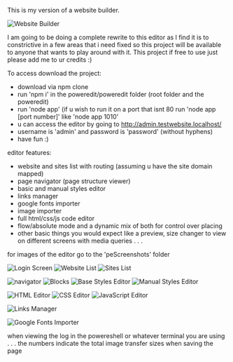 This is my version of a website builder.

![Website Builder](peScreenshots/GeneralEditor.PNG)

I am going to be doing a complete rewrite to this editor as I find it is to constrictive in a few areas that i need fixed so this project will be available to anyone that wants to play around with it.
This project if free to use just please add me to ur credits :)

To access download the project:
- download via npm clone
- run 'npm i' in the poweredit/poweredit folder (root folder and the poweredit)
- run 'node app' (if u wish to run it on a port that isnt 80 run 'node app [port number]' like 'node app 1010'
- u can access the editor by going to http://admin.testwebsite.localhost/
- username is 'admin' and password is 'password' (without hyphens)
- have fun :)

editor features:
 - website and sites list with routing (assuming u have the site domain mapped)
 - page navigator (page structure viewer)
 - basic and manual styles editor
 - links manager
 - google fonts importer
 - image importer
 - full html/css/js code editor
 - flow/absolute mode and a dynamic mix of both for control over placing
 - other basic things you would expect like a preview, size changer to view on different screens with media queries . . .

for images of the editor go to the 'peScreenshots' folder

![Login Screen](peScreenshots/LoginScreen.PNG)
![Website List](peScreenshots/WebsiteList.PNG)
![Sites List](peScreenshots/SitesList.PNG)

![navigator](peScreenshots/Navigator.PNG)
![Blocks](peScreenshots/Blocks.PNG)
![Base Styles Editor](peScreenshots/BasicStylesEditor.PNG)
![Manual Styles Editor](peScreenshots/ManualStylesEditor.PNG)

![HTML Editor](peScreenshots/HTMLEditor.PNG)
![CSS Editor](peScreenshots/CSSEditor.PNG)
![JavaScript Editor](peScreenshots/JavascriptEditor.PNG)

![Links Manager](peScreenshots/LinksManager.PNG)

![Google Fonts Importer](peScreenshots/GoogleFontsImporter.PNG)

when viewing the log in the powereshell or whatever terminal you are using . . . the numbers indicate the total image transfer sizes when saving the page
